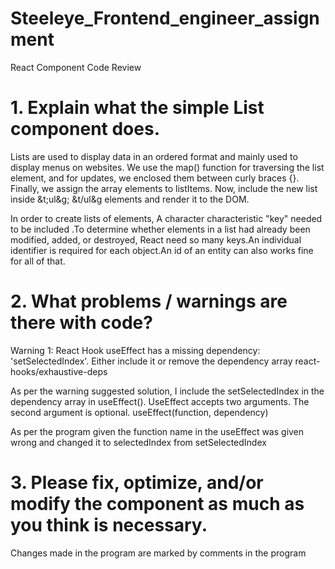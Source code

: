 # Steeleye_Frontend_engineer_assignment
React Component Code Review

# 1. Explain what the simple List component does.

Lists are used to display data in an ordered format and mainly used to display menus on websites.
We use the map() function for traversing the list element, and for updates, we enclosed them between curly braces {}. Finally, we assign the array elements to listItems. Now, include the new list inside &t;ul&g; &t/ul&g elements and render it to the DOM.

In order to create lists of elements, A character characteristic "key" needed to be included .To determine whether elements in a list had already been modified, added, or destroyed, React need so many keys.An individual identifier is required for each object.An id of an entity can also works fine for all of that. 


# 2. What problems / warnings are there with code?

Warning 1:
React Hook useEffect has a missing dependency: 'setSelectedIndex'. Either include it or remove the dependency array react-hooks/exhaustive-deps

As per the warning suggested solution, I include the setSelectedIndex in the dependency array in useEffect().
UseEffect accepts two arguments. The second argument is optional. useEffect(function, dependency)
  
As per the program given the function name in the useEffect was given wrong and changed it to selectedIndex from setSelectedIndex

# 3. Please fix, optimize, and/or modify the component as much as you think is necessary.

Changes made in the program are marked by comments in the program


